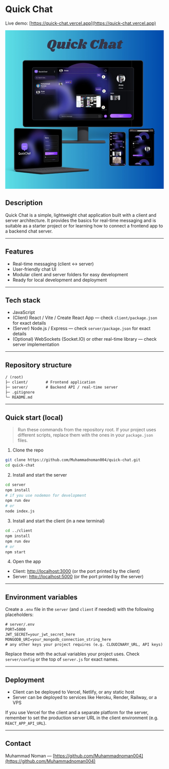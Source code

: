 # Quick Chat

Live demo: [https://quick-chat.vercel.app](https://quick-chat.vercel.app)

![Quick Chat App](./client/public/quick-chat-mockup.jpg)

## Description

Quick Chat is a simple, lightweight chat application built with a client and server architecture. It provides the basics for real-time messaging and is suitable as a starter project or for learning how to connect a frontend app to a backend chat server.

---

## Features

* Real-time messaging (client ↔ server)
* User-friendly chat UI
* Modular client and server folders for easy development
* Ready for local development and deployment

---

## Tech stack

* JavaScript
* (Client) React / Vite / Create React App — check `client/package.json` for exact details
* (Server) Node.js / Express — check `server/package.json` for exact details
* (Optional) WebSockets (Socket.IO) or other real-time library — check server implementation

---

## Repository structure

```
/ (root)
├─ client/        # Frontend application
├─ server/        # Backend API / real-time server
├─ .gitignore
└─ README.md
```

---

## Quick start (local)

> Run these commands from the repository root. If your project uses different scripts, replace them with the ones in your `package.json` files.

1. Clone the repo

```bash
git clone https://github.com/Muhammadnoman004/quick-chat.git
cd quick-chat
```

2. Install and start the server

```bash
cd server
npm install
# if you use nodemon for development
npm run dev
# or
node index.js
```

3. Install and start the client (in a new terminal)

```bash
cd ../client
npm install
npm run dev
# or
npm start
```

4. Open the app

* Client: [http://localhost:3000](http://localhost:3000) (or the port printed by the client)
* Server: [http://localhost:5000](http://localhost:5000) (or the port printed by the server)

---

## Environment variables

Create a `.env` file in the `server` (and `client` if needed) with the following placeholders:

```
# server/.env
PORT=5000
JWT_SECRET=your_jwt_secret_here
MONGODB_URI=your_mongodb_connection_string_here
# any other keys your project requires (e.g. CLOUDINARY_URL, API keys)
```

Replace these with the actual variables your project uses. Check `server/config` or the top of `server.js` for exact names.

---

## Deployment

* Client can be deployed to Vercel, Netlify, or any static host
* Server can be deployed to services like Heroku, Render, Railway, or a VPS

If you use Vercel for the client and a separate platform for the server, remember to set the production server URL in the client environment (e.g. `REACT_APP_API_URL`).

---

## Contact

Muhammad Noman — [https://github.com/Muhammadnoman004](https://github.com/Muhammadnoman004)